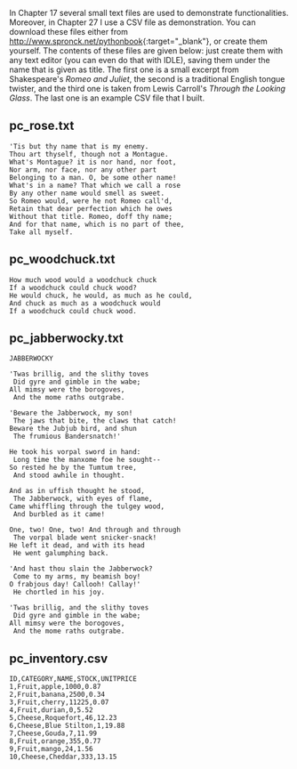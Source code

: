 In Chapter
17
several small text files are used to demonstrate functionalities.
Moreover, in Chapter
27
I use a CSV file as demonstration. You can download these files either
from <http://www.spronck.net/pythonbook>{:target="_blank"}, or create them yourself. The
contents of these files are given below: just create them with any text
editor (you can even do that with IDLE), saving them under the name that
is given as title. The first one is a small excerpt from Shakespeare's
*Romeo and Juliet*, the second is a traditional English tongue twister,
and the third one is taken from Lewis Carroll's *Through the Looking
Glass*. The last one is an example CSV file that I built.

## pc_rose.txt

    'Tis but thy name that is my enemy.
    Thou art thyself, though not a Montague.
    What's Montague? it is nor hand, nor foot,
    Nor arm, nor face, nor any other part
    Belonging to a man. O, be some other name!
    What's in a name? That which we call a rose
    By any other name would smell as sweet.
    So Romeo would, were he not Romeo call'd,
    Retain that dear perfection which he owes
    Without that title. Romeo, doff thy name;
    And for that name, which is no part of thee,
    Take all myself.

## pc_woodchuck.txt

    How much wood would a woodchuck chuck
    If a woodchuck could chuck wood?
    He would chuck, he would, as much as he could,
    And chuck as much as a woodchuck would
    If a woodchuck could chuck wood.

## pc_jabberwocky.txt

    JABBERWOCKY

    'Twas brillig, and the slithy toves
     Did gyre and gimble in the wabe;
    All mimsy were the borogoves,
     And the mome raths outgrabe.

    'Beware the Jabberwock, my son!
     The jaws that bite, the claws that catch!
    Beware the Jubjub bird, and shun
     The frumious Bandersnatch!'

    He took his vorpal sword in hand:
     Long time the manxome foe he sought--
    So rested he by the Tumtum tree,
     And stood awhile in thought.

    And as in uffish thought he stood,
     The Jabberwock, with eyes of flame,
    Came whiffling through the tulgey wood,
     And burbled as it came!

    One, two! One, two! And through and through
     The vorpal blade went snicker-snack!
    He left it dead, and with its head
     He went galumphing back.

    'And hast thou slain the Jabberwock?
     Come to my arms, my beamish boy!
    O frabjous day! Callooh! Callay!'
     He chortled in his joy.

    'Twas brillig, and the slithy toves
     Did gyre and gimble in the wabe;
    All mimsy were the borogoves,
     And the mome raths outgrabe.

## pc_inventory.csv

    ID,CATEGORY,NAME,STOCK,UNITPRICE
    1,Fruit,apple,1000,0.87
    2,Fruit,banana,2500,0.34
    3,Fruit,cherry,11225,0.07
    4,Fruit,durian,0,5.52
    5,Cheese,Roquefort,46,12.23
    6,Cheese,Blue Stilton,1,19.88
    7,Cheese,Gouda,7,11.99
    8,Fruit,orange,355,0.77
    9,Fruit,mango,24,1.56
    10,Cheese,Cheddar,333,13.15
